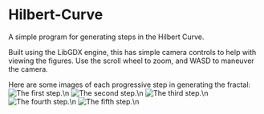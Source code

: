 # Hilbert-Curve
A simple program for generating steps in the Hilbert Curve.

Built using the LibGDX engine, this has simple camera controls to help with viewing the figures. Use the scroll wheel to zoom, and WASD to maneuver the camera.

Here are some images of each progressive step in generating the fractal:
![The first step.](http://i.imgur.com/GkvBZ8h.png)\n
![The second step.](http://i.imgur.com/TNGQA6v.jpg)\n
![The third step.](http://i.imgur.com/ojMIAid.jpg)\n
![The fourth step.](http://i.imgur.com/KPTtkwG.jpg)\n
![The fifth step.](http://i.imgur.com/F8gH4VL.jpg)\n
